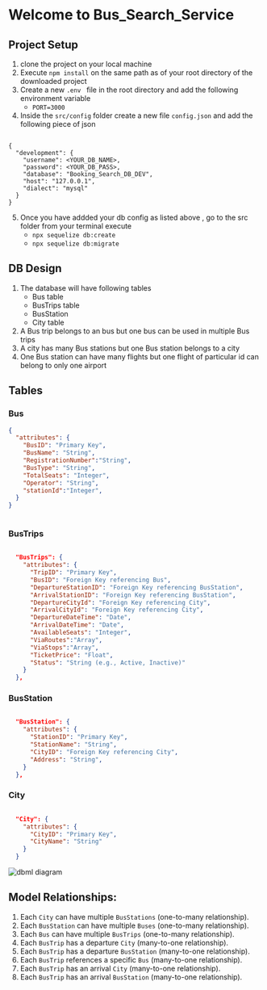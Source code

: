 #  Welcome to Bus_Search_Service

## Project Setup 
1. clone the project on your local machine 
2. Execute ` npm install ` on the same path as of your root directory of the downloaded project  
3. Create a new `.env ` file in the root directory and add the following environment variable 
      - `PORT=3000`
4. Inside the `src/config` folder create a new file `config.json` and add the following piece of json 

```

{
  "development": {
    "username": <YOUR_DB_NAME>,
    "password": <YOUR_DB_PASS>,
    "database": "Booking_Search_DB_DEV",
    "host": "127.0.0.1",
    "dialect": "mysql"
  }
}

```
5. Once you have addded your db config as listed above , go to the src folder from your terminal 
execute 
    - `npx sequelize db:create`
    - `npx sequelize db:migrate` 

## DB Design
1. The database will have following tables 
    -  Bus table 
    -  BusTrips table 
    -  BusStation 
    -  City table 
2. A Bus trip belongs to an bus but one bus can be used in multiple Bus trips 
3. A city has many Bus stations but one Bus station belongs to a city 
4. One Bus station can have many flights but one flight of particular id can belong to only one airport 

## Tables

### Bus

```json
{
  "attributes": {
    "BusID": "Primary Key",
    "BusName": "String",
    "RegistrationNumber":"String",
    "BusType": "String",
    "TotalSeats": "Integer",
    "Operator": "String",
    "stationId":"Integer",
  }
}
 
```
### BusTrips

```json

  "BusTrips": {
    "attributes": {
      "TripID": "Primary Key",
      "BusID": "Foreign Key referencing Bus",
      "DepartureStationID": "Foreign Key referencing BusStation",
      "ArrivalStationID": "Foreign Key referencing BusStation", 
      "DepartureCityId": "Foreign Key referencing City",
      "ArrivalCityId": "Foreign Key referencing City",
      "DepartureDateTime": "Date",
      "ArrivalDateTime": "Date",
      "AvailableSeats": "Integer",
      "ViaRoutes":"Array",
      "ViaStops":"Array",
      "TicketPrice": "Float",
      "Status": "String (e.g., Active, Inactive)"
    }
  },

```
### BusStation 

```json

  "BusStation": {
    "attributes": {
      "StationID": "Primary Key",
      "StationName": "String",
      "CityID": "Foreign Key referencing City",
      "Address": "String",
    }
  },

```

### City 

```json

  "City": {
    "attributes": {
      "CityID": "Primary Key",
      "CityName": "String"
    }
  }

```
![dbml diagram](https://github.com/ritikgupta2002/Bus_Search_Service/assets/99651822/b4b5b5f4-4f1a-4bbb-950a-7daf7497f640)

## Model Relationships:

1. Each `City` can have multiple `BusStations` (one-to-many relationship).
2. Each `BusStation` can have multiple `Buses` (one-to-many relationship).
3. Each `Bus` can have multiple `BusTrips` (one-to-many relationship).
4. Each `BusTrip` has a departure `City` (many-to-one relationship).
5. Each `BusTrip` has a departure `BusStation` (many-to-one relationship).
6. Each `BusTrip` references a specific `Bus` (many-to-one relationship).
7. Each `BusTrip` has an arrival `City` (many-to-one relationship).
8. Each `BusTrip` has an arrival `BusStation` (many-to-one relationship).








